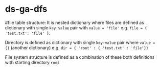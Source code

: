 # ds-ga-dfs

#file table structure:
It is nested dictionary where files are defined as dictionary with single `key:value` pair with `value = 'file'` e.g.
`file = { 'test.txt': 'file' }`.

Directory is defined as dictionary with single `key:value` pair where `value = {}` (another dictionary) e.g.
 `dir = { 'root' : { 'test.txt' : 'file'}}`
 
File system structure is defined as a combination of these both definitions with starting directory `root`